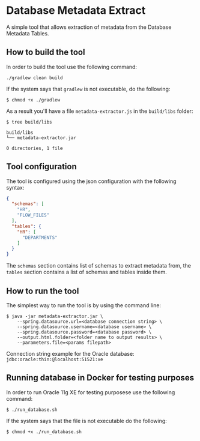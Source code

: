 # Database Metadata Extract

A simple tool that allows extraction of metadata from the Database Metadata Tables. 

## How to build the tool

In order to build the tool use the following command:

```shell script
./gradlew clean build
```

If the system says that `gradlew` is not executable, do the following:

```shell script
$ chmod +x ./gradlew
```

As a result you'll have a file `metadata-extractor.js` in the `build/libs` folder:

```shell script
$ tree build/libs

build/libs
└── metadata-extractor.jar

0 directories, 1 file
```

## Tool configuration

The tool is configured using the json configuration with the following syntax:

```json
{
  "schemas": [
    "HR",
    "FLOW_FILES"
  ],
  "tables": {
    "HR": [
      "DEPARTMENTS"
    ]
  }
}
```

The `schemas` section contains list of schemas to extract metadata from, the `tables` section contains
a list of schemas and tables inside them. 

## How to run the tool

The simplest way to run the tool is by using the command line:

```shell script
$ java -jar metadata-extractor.jar \
    --spring.datasource.url=<database connection string> \
    --spring.datasource.username=<database username> \ 
    --spring.datasource.password=<database password> \
    --output.html.folder=<folder name to output results> \
    --parameters.file=<params filepath>
```

Connection string example for the Oracle database: `jdbc:oracle:thin:@localhost:51521:xe`

## Running database in Docker for testing purposes

In order to run Oracle 11g XE for testing purposese use the following command:

```shell script
$ ./run_database.sh
```

If the system says that the file is not executable do the following:

```shell script
$ chmod +x ./run_database.sh
```